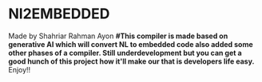 # Nl2EMBEDDED 
Made by Shahriar Rahman Ayon
**#This compiler is made based on generative AI which will convert NL to embedded code also added some other phases of a compiler.
Still underdevelopment but you can get a good hunch of this project how it'll make our that is developers life easy.**
Enjoy!!
